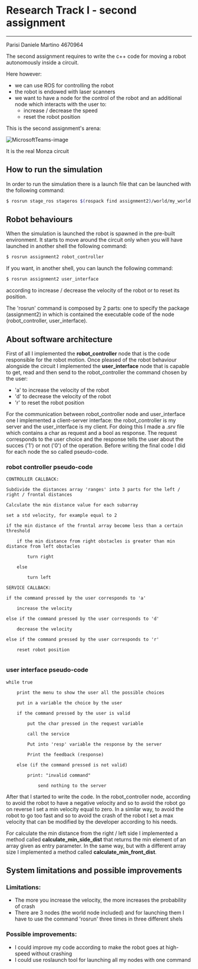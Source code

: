# Research Track I - second assignment

------------------------------------------

Parisi Daniele Martino 4670964

The second assignment requires to write the c++ code for moving a robot autonomously inside a circuit.

Here however:

* we can use ROS for controlling the robot
* the robot is endowed with laser scanners
* we want to have a node for the control of the robot and an additional node which interacts with the user to:
   - increase / decrease the speed
   - reset the robot position

This is the second assignment's arena:

![MicrosoftTeams-image](https://user-images.githubusercontent.com/62515616/145718818-05d3be6b-7ac5-4c51-838f-16431ed44778.png)

It is the real Monza circuit

## How to run the simulation

In order to run the simulation there is a launch file that can be launched with the following command:

```bash
$ rosrun stage_ros stageros $(rospack find assignment2)/world/my_world.world
```

## Robot behaviours

When the simulation is launched the robot is spawned in the pre-built environment. It starts to move around the circuit only when you will have launched in another shell the following command:

```bash
$ rosrun assignment2 robot_controller
```
If you want, in another shell, you can launch the following command:

```bash
$ rosrun assignment2 user_interface
```
 according to increase / decrease the velocity of the robot or to reset its position.
 
 The 'rosrun' command is composed by 2 parts: one to specify the package (assignment2) in which is contained the executable code of the node (robot_controller, user_interface).

## About software architecture

First of all I implemented the **robot_controller** node that is the code responsible for the robot motion. Once pleased of the robot behaviour alongside the circuit I implemented the **user_interface** node that is capable to get, read and then send to the robot_controller the command chosen by the user:
* 'a' to increase the velocity of the robot
* 'd' to decrease the velocity of the robot
* 'r' to reset the robot position

For the communication between robot_controller node and user_interface one I implemented a client-server interface: the robot_controller is my server and the user_interface is my client. For doing this I made a .srv file which contains a char as request and a bool as response. The request corresponds to the user choice and the response tells the user about the succes ('1') or not ('0') of the operation.
Before writing the final code I did for each node the so called pseudo-code.
### robot controller pseudo-code
```
CONTROLLER CALLBACK:

Subdivide the distances array 'ranges' into 3 parts for the left / right / frontal distances

Calculate the min distance value for each subarray

set a std velocity, for example equal to 2

if the min distance of the frontal array become less than a certain threshold

	if the min distance from right obstacles is greater than min distance from left obstacles
		
		turn right 
		
	else
	
		turn left
		
SERVICE CALLBACK:

if the command pressed by the user corresponds to 'a'

	increase the velocity
	
else if the command pressed by the user corresponds to 'd'

	decrease the velocity
	
else if the command pressed by the user corresponds to 'r'

	reset robot position
	
```
### user interface pseudo-code
```
while true

	print the menu to show the user all the possible choices
	
	put in a variable the choice by the user
	
	if the command pressed by the user is valid
	
		put the char pressed in the request variable
		
		call the service
		
		Put into 'resp' variable the response by the server
		
		Print the feedback (response)
		
	else (if the command pressed is not valid)
	
		print: "invalid command"
		
	        send nothing to the server
```
After that I started to write the code. In the robot_controller node, according to avoid the robot to have a negative velocity and so to avoid the robot go on reverse I set a min velocity equal to zero. In a  similar way, to avoid the robot to go too fast and so to avoid the crash of the robot I set a max velocity that can be modified by the developer according to his needs.

For calculate the min distance from the right / left side I implemented a method called **calculate_min_side_dist** that returns the min element of an array given as entry parameter.
In the same way, but with a different array size I implemented a method called **calculate_min_front_dist**. 

## System limitations and possible improvements

### Limitations:

- The more you increase the velocity, the more increases the probability of crash
- There are 3 nodes (the world node included) and for launching them I have to use the command 'rosrun' three times in three different shels

### Possible improvements:

- I could improve my code according to make the robot goes at high-speed without crashing
- I could use roslaunch tool for launching all my nodes with one command




